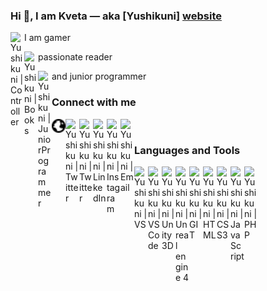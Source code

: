 ### Hi 👋, I am Kveta — aka [Yushikuni] [website](https://husakova-kvetuse.herokuapp.com)

I am gamer 
<img align="left" alt="Yushikuni | Controller" width="22px" src="https://img.icons8.com/external-rabit-jes-detailed-outline-rabit-jes/62/000000/external-controller-computer-hardware-rabit-jes-detailed-outline-rabit-jes.png"/>

passionate reader 
<img align="left" alt="Yushikuni | Books" width="22px" src="https://img.icons8.com/material-sharp/24/000000/books-1.png"/>

and junior programmer 
<img align="left" alt="Yushikuni | JuniorProgrammer" width="22px" src="https://img.icons8.com/external-flaticons-lineal-color-flat-icons/64/000000/external-junior-agile-flaticons-lineal-color-flat-icons.png"/>

### Connect with me

[<img align="left" alt="Yushikuni.com" width="22px" src="https://raw.githubusercontent.com/iconic/open-iconic/master/svg/globe.svg" />](https://husakova-kvetuse.herokuapp.com/)
[<img align="left" alt="Yushikuni | Twitter" width="22px" src="https://cdn.jsdelivr.net/npm/simple-icons@v3/icons/twitter.svg" />](http://twitter.com/KvetuseHusakov)
[<img align="left" alt="Yushikuni | Twitter" width="22px" src="https://cdn.jsdelivr.net/npm/simple-icons@v3/icons/twitch.svg" />](https://www.twitch.tv/nikdo_necte_muj_nick)
[<img align="left" alt="Yushikuni | LinkedIn" width="22px" src="https://cdn.jsdelivr.net/npm/simple-icons@v3/icons/linkedin.svg" />](https://www.linkedin.com/in/kvetuse-husakova)
[<img align="left" alt="Yushikuni | Instagram" width="22px" src="https://cdn.jsdelivr.net/npm/simple-icons@v3/icons/instagram.svg" />](https://www.instagram.com/kvetuse_husakova/)
[<img align="left" alt="Yushikuni | Email" width="22px" src="https://external-content.duckduckgo.com/iu/?u=http%3A%2F%2Fcdn.onlinewebfonts.com%2Fsvg%2Fimg_262951.png&f=1&nofb=1" />](mailto:huskvenimrah@gmail.com)

<br/>

### Languages and Tools
<img align="left" alt="Yushikuni | VS" width="22px" src="https://img.icons8.com/windows/50/000000/visual-studio.png"/>
<img align="left" alt="Yushikuni | VS Code" width="22px" src="https://img.icons8.com/carbon-copy/48/000000/visual-studio-code-2019.png"/>
<img align="left" alt="Yushikuni | Unity 3D" width="22px" src="https://img.icons8.com/ios-filled/50/000000/unity.png"/>
<img align="left" alt="Yushikuni | Unreal engine 4" width="22px" src="https://img.icons8.com/ios-filled/50/000000/unreal-engine.png"/>
<img align="left" alt="Yushikuni | GIT" width="22px" src="https://img.icons8.com/ios/50/000000/git.png"/>
<img align="left" alt="Yushikuni | HTML" width="22px" src="https://img.icons8.com/external-flaticons-lineal-flat-icons/64/000000/external-html-computer-programming-flaticons-lineal-flat-icons.png"/>
<img align="left" alt="Yushikuni | CSS3" width="22px" src="https://img.icons8.com/ios/50/000000/css3.png"/>
<img align="left" alt="Yushikuni | JavaScript" width="22px" src="https://img.icons8.com/ios/50/000000/javascript--v2.png"/>
<img align="left" alt="Yushikuni | PHP" width="22px" src="https://img.icons8.com/ios/50/000000/php.png"/>
